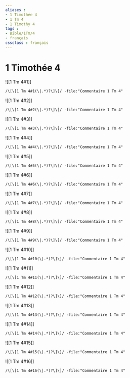```yaml
---
aliases : 
- 1 Timothée 4
- 1 Tm 4
- 1 Timothy 4
tags : 
- Bible/1Tm/4
- français
cssclass : français
---
```


# 1 Timothée 4

![[1 Tm 4#1]]

```query
/\[\[1 Tm 4#1(\|.*)?\]\]/ -file:"Commentaire 1 Tm 4"
```

![[1 Tm 4#2]]

```query
/\[\[1 Tm 4#2(\|.*)?\]\]/ -file:"Commentaire 1 Tm 4"
```

![[1 Tm 4#3]]

```query
/\[\[1 Tm 4#3(\|.*)?\]\]/ -file:"Commentaire 1 Tm 4"
```

![[1 Tm 4#4]]

```query
/\[\[1 Tm 4#4(\|.*)?\]\]/ -file:"Commentaire 1 Tm 4"
```

![[1 Tm 4#5]]

```query
/\[\[1 Tm 4#5(\|.*)?\]\]/ -file:"Commentaire 1 Tm 4"
```

![[1 Tm 4#6]]

```query
/\[\[1 Tm 4#6(\|.*)?\]\]/ -file:"Commentaire 1 Tm 4"
```

![[1 Tm 4#7]]

```query
/\[\[1 Tm 4#7(\|.*)?\]\]/ -file:"Commentaire 1 Tm 4"
```

![[1 Tm 4#8]]

```query
/\[\[1 Tm 4#8(\|.*)?\]\]/ -file:"Commentaire 1 Tm 4"
```

![[1 Tm 4#9]]

```query
/\[\[1 Tm 4#9(\|.*)?\]\]/ -file:"Commentaire 1 Tm 4"
```

![[1 Tm 4#10]]

```query
/\[\[1 Tm 4#10(\|.*)?\]\]/ -file:"Commentaire 1 Tm 4"
```

![[1 Tm 4#11]]

```query
/\[\[1 Tm 4#11(\|.*)?\]\]/ -file:"Commentaire 1 Tm 4"
```

![[1 Tm 4#12]]

```query
/\[\[1 Tm 4#12(\|.*)?\]\]/ -file:"Commentaire 1 Tm 4"
```

![[1 Tm 4#13]]

```query
/\[\[1 Tm 4#13(\|.*)?\]\]/ -file:"Commentaire 1 Tm 4"
```

![[1 Tm 4#14]]

```query
/\[\[1 Tm 4#14(\|.*)?\]\]/ -file:"Commentaire 1 Tm 4"
```

![[1 Tm 4#15]]

```query
/\[\[1 Tm 4#15(\|.*)?\]\]/ -file:"Commentaire 1 Tm 4"
```

![[1 Tm 4#16]]

```query
/\[\[1 Tm 4#16(\|.*)?\]\]/ -file:"Commentaire 1 Tm 4"
```

